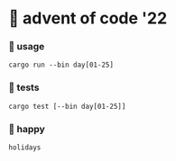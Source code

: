 # 🎄 advent of code '22

### 🦌 usage

```
cargo run --bin day[01-25]
```

### 🦌 tests

```
cargo test [--bin day[01-25]]
```

### 🦌 happy

```
holidays
```

